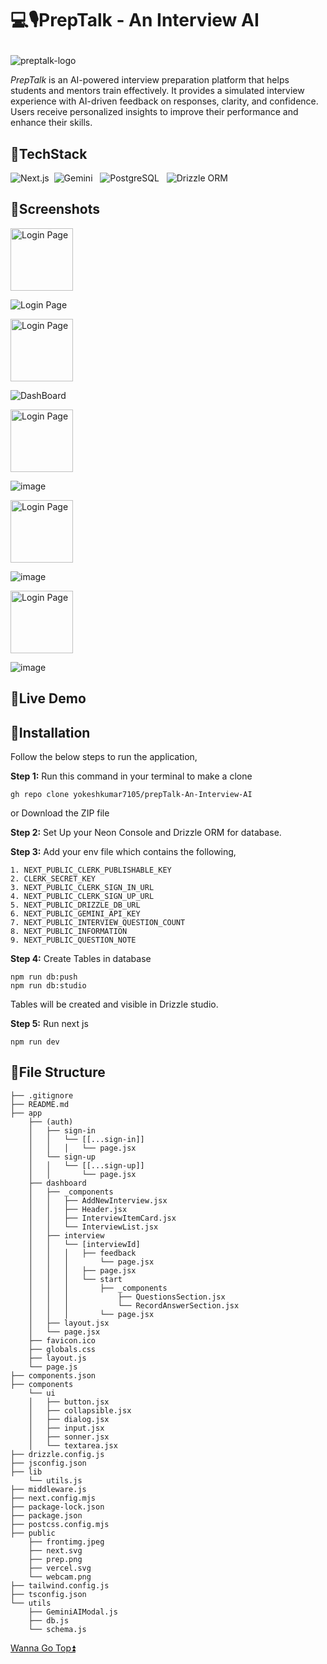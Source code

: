 
# <p class="top">💻🎙️PrepTalk - An Interview AI</p>

![preptalk-logo](https://github.com/user-attachments/assets/fbefe155-9eec-46ab-9096-f4aabc065439)


*PrepTalk* is an AI-powered interview preparation platform that helps students and mentors train effectively. It provides a simulated interview experience with AI-driven feedback on responses, clarity, and confidence. Users receive personalized insights to improve their performance and enhance their skills.


## 🎯TechStack

![Next.js](https://img.shields.io/badge/Next.js-4845d2?style=flat&logo=next.js&logoColor=white) &nbsp;![Gemini](https://img.shields.io/badge/Gemini-ff66c4?style=flat&logo=google-gemini&logoColor=white) &nbsp; ![PostgreSQL](https://img.shields.io/badge/PostgreSQL-4169E1?style=flat&logo=postgresql&logoColor=white)
&nbsp; ![Drizzle ORM](https://img.shields.io/badge/Drizzle%20ORM-E34F26?style=flat&logo=drizzle&logoColor=white)

## 🎯Screenshots
<img src="https://img.shields.io/badge/Login%20Page-8A2BE2?style=flat&logoColor=white" alt="Login Page" width="100">

![Login Page](https://github.com/user-attachments/assets/86116041-9688-4b5f-ad3d-d85a9daecc43)

<img src="https://img.shields.io/badge/DashBoard-8A2BE2?style=flat&logoColor=white" alt="Login Page" width="100">

![DashBoard](https://github.com/user-attachments/assets/6ee30b61-b909-4f6f-a2ad-341f312174de)

<img src="https://img.shields.io/badge/Start%20Interview-8A2BE2?style=flat&logoColor=white" alt="Login Page" width="100">

![image](https://github.com/user-attachments/assets/bbb2ca80-0439-426a-a628-2e6c0936bf8e)

<img src="https://img.shields.io/badge/Interview%20Process-8A2BE2?style=flat&logoColor=white" alt="Login Page" width="100">

![image](https://github.com/user-attachments/assets/511d865b-f50a-4081-988a-cd055d251f44)

<img src="https://img.shields.io/badge/Feedback%20Page-8A2BE2?style=flat&logoColor=white" alt="Login Page" width="100">

![image](https://github.com/user-attachments/assets/8a104a21-3da2-4bf5-aabe-23cc6e4ce946)

## 🎯Live Demo

## 🎯Installation

Follow the below steps to run the application,

**Step 1:** Run this command in your terminal to make a clone

```
gh repo clone yokeshkumar7105/prepTalk-An-Interview-AI
```
or 
Download the ZIP file

**Step 2:** Set Up your Neon Console and Drizzle ORM for database.

**Step 3:** Add your env file which contains the following,

```
1. NEXT_PUBLIC_CLERK_PUBLISHABLE_KEY
2. CLERK_SECRET_KEY
3. NEXT_PUBLIC_CLERK_SIGN_IN_URL
4. NEXT_PUBLIC_CLERK_SIGN_UP_URL
5. NEXT_PUBLIC_DRIZZLE_DB_URL
6. NEXT_PUBLIC_GEMINI_API_KEY
7. NEXT_PUBLIC_INTERVIEW_QUESTION_COUNT
8. NEXT_PUBLIC_INFORMATION
9. NEXT_PUBLIC_QUESTION_NOTE
```


**Step 4:** Create Tables in database
```
npm run db:push
npm run db:studio
```
Tables will be created and visible in Drizzle studio.

**Step 5:** Run next js
```
npm run dev
```

## 🎯File Structure
```
├── .gitignore
├── README.md
├── app
    ├── (auth)
    │   ├── sign-in
    │   │   └── [[...sign-in]]
    │   │   │   └── page.jsx
    │   └── sign-up
    │   │   └── [[...sign-up]]
    │   │       └── page.jsx
    ├── dashboard
    │   ├── _components
    │   │   ├── AddNewInterview.jsx
    │   │   ├── Header.jsx
    │   │   ├── InterviewItemCard.jsx
    │   │   └── InterviewList.jsx
    │   ├── interview
    │   │   └── [interviewId]
    │   │   │   ├── feedback
    │   │   │       └── page.jsx
    │   │   │   ├── page.jsx
    │   │   │   └── start
    │   │   │       ├── _components
    │   │   │           ├── QuestionsSection.jsx
    │   │   │           └── RecordAnswerSection.jsx
    │   │   │       └── page.jsx
    │   ├── layout.jsx
    │   └── page.jsx
    ├── favicon.ico
    ├── globals.css
    ├── layout.js
    └── page.js
├── components.json
├── components
    └── ui
    │   ├── button.jsx
    │   ├── collapsible.jsx
    │   ├── dialog.jsx
    │   ├── input.jsx
    │   ├── sonner.jsx
    │   └── textarea.jsx
├── drizzle.config.js
├── jsconfig.json
├── lib
    └── utils.js
├── middleware.js
├── next.config.mjs
├── package-lock.json
├── package.json
├── postcss.config.mjs
├── public
    ├── frontimg.jpeg
    ├── next.svg
    ├── prep.png
    ├── vercel.svg
    └── webcam.png
├── tailwind.config.js
├── tsconfig.json
└── utils
    ├── GeminiAIModal.js
    ├── db.js
    └── schema.js

```


<a href="#top">Wanna Go Top⏫</a>

